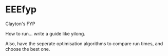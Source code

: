 # EEEfyp
Clayton's FYP


How to run... write a guide like yilong.

Also, have the seperate optimisation algorithms to compare run times, and choose the best one.
